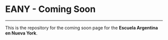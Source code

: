 # EANY - Coming Soon

***

This is the repository for the coming soon page for the **Escuela Argentina en Nueva York**.

